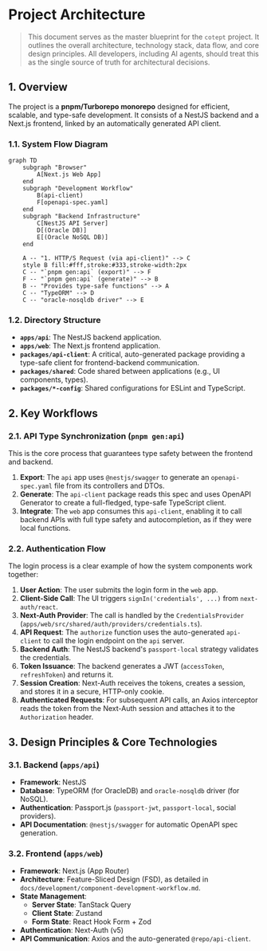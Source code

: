 # Project Architecture

> This document serves as the master blueprint for the `cotept` project. It outlines the overall architecture, technology stack, data flow, and core design principles. All developers, including AI agents, should treat this as the single source of truth for architectural decisions.

## 1. Overview

The project is a **pnpm/Turborepo monorepo** designed for efficient, scalable, and type-safe development. It consists of a NestJS backend and a Next.js frontend, linked by an automatically generated API client.

### 1.1. System Flow Diagram

```mermaid
graph TD
    subgraph "Browser"
        A[Next.js Web App]
    end
    subgraph "Development Workflow"
        B(api-client)
        F[openapi-spec.yaml]
    end
    subgraph "Backend Infrastructure"
        C[NestJS API Server]
        D[(Oracle DB)]
        E[(Oracle NoSQL DB)]
    end

    A -- "1. HTTP/S Request (via api-client)" --> C
    style B fill:#fff,stroke:#333,stroke-width:2px
    C -- "`pnpm gen:api` (export)" --> F
    F -- "`pnpm gen:api` (generate)" --> B
    B -- "Provides type-safe functions" --> A
    C -- "TypeORM" --> D
    C -- "oracle-nosqldb driver" --> E
```

### 1.2. Directory Structure

- **`apps/api`**: The NestJS backend application.
- **`apps/web`**: The Next.js frontend application.
- **`packages/api-client`**: A critical, auto-generated package providing a type-safe client for frontend-backend communication.
- **`packages/shared`**: Code shared between applications (e.g., UI components, types).
- **`packages/*-config`**: Shared configurations for ESLint and TypeScript.

## 2. Key Workflows

### 2.1. API Type Synchronization (`pnpm gen:api`)

This is the core process that guarantees type safety between the frontend and backend.

1.  **Export**: The `api` app uses `@nestjs/swagger` to generate an `openapi-spec.yaml` file from its controllers and DTOs.
2.  **Generate**: The `api-client` package reads this spec and uses OpenAPI Generator to create a full-fledged, type-safe TypeScript client.
3.  **Integrate**: The `web` app consumes this `api-client`, enabling it to call backend APIs with full type safety and autocompletion, as if they were local functions.

### 2.2. Authentication Flow

The login process is a clear example of how the system components work together:

1.  **User Action**: The user submits the login form in the `web` app.
2.  **Client-Side Call**: The UI triggers `signIn('credentials', ...)` from `next-auth/react`.
3.  **Next-Auth Provider**: The call is handled by the `CredentialsProvider` (`apps/web/src/shared/auth/providers/credentials.ts`).
4.  **API Request**: The `authorize` function uses the auto-generated `api-client` to call the login endpoint on the `api` server.
5.  **Backend Auth**: The NestJS backend's `passport-local` strategy validates the credentials.
6.  **Token Issuance**: The backend generates a JWT (`accessToken`, `refreshToken`) and returns it.
7.  **Session Creation**: Next-Auth receives the tokens, creates a session, and stores it in a secure, HTTP-only cookie.
8.  **Authenticated Requests**: For subsequent API calls, an Axios interceptor reads the token from the Next-Auth session and attaches it to the `Authorization` header.

## 3. Design Principles & Core Technologies

### 3.1. Backend (`apps/api`)

- **Framework**: NestJS
- **Database**: TypeORM (for OracleDB) and `oracle-nosqldb` driver (for NoSQL).
- **Authentication**: Passport.js (`passport-jwt`, `passport-local`, social providers).
- **API Documentation**: `@nestjs/swagger` for automatic OpenAPI spec generation.

### 3.2. Frontend (`apps/web`)

- **Framework**: Next.js (App Router)
- **Architecture**: Feature-Sliced Design (FSD), as detailed in `docs/development/component-development-workflow.md`.
- **State Management**:
    - **Server State**: TanStack Query
    - **Client State**: Zustand
    - **Form State**: React Hook Form + Zod
- **Authentication**: Next-Auth (v5)
- **API Communication**: Axios and the auto-generated `@repo/api-client`.
